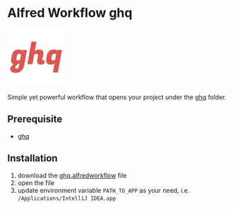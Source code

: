 # Alfred Workflow ghq

<img src="https://github.com/jackchuka/alfred-workflow-ghq/blob/master/icon.png?raw=true" alt="logo" width="130"/>

Simple yet powerful workflow that opens your project under the [ghq](https://github.com/motemen/ghq) folder.

## Prerequisite
* [ghq](https://github.com/motemen/ghq)

## Installation
1. download the [ghq.alfredworkflow](https://github.com/jackchuka/alfred-workflow-ghq/releases/latest) file
2. open the file
3. update environment variable `PATH_TO_APP` as your need, i.e. `/Applications/IntelliJ IDEA.app`
